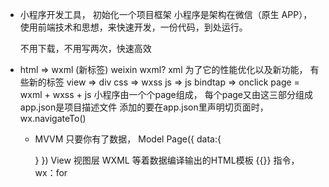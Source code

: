 - 小程序开发工具， 初始化一个项目框架
    小程序是架构在微信（原生 APP），使用前端技术和思想，来快速开发，一份代码，到处运行。

    不用下载，不用写两次，快速高效
- html => wxml (新标签)
  weixin wxml? xml 为了它的性能优化以及新功能，
  有些新的标签 view => div 
  css => wxss
  js => js   bindtap => onclick
  page = wxml + wxss + js
  小程序由一个个page组成， 每个page又由这三部分组成
  app.json是项目描述文件 添加的要在app.json里声明切页面时， wx.navigateTo()

  - MVVM
  只要你有了数据， Model
  Page({
      data:{

      }
  })
  View 视图层 WXML 等着数据编译输出的HTML模板  {{}}
  指令， wx：for